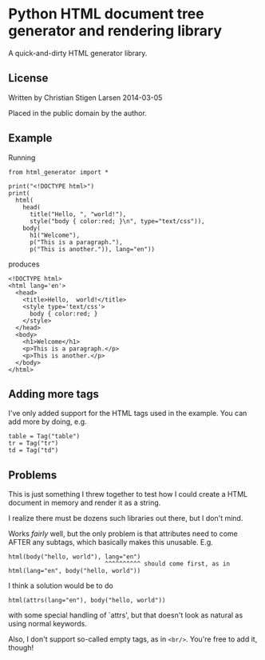 Python HTML document tree generator and rendering library
=========================================================

A quick-and-dirty HTML generator library.

License
-------
Written by Christian Stigen Larsen
2014-03-05

Placed in the public domain by the author.


Example
-------

Running

    from html_generator import *

    print("<!DOCTYPE html>")
    print(
      html(
        head(
          title("Hello, ", "world!"),
          style("body { color:red; }\n", type="text/css")),
        body(
          h1("Welcome"),
          p("This is a paragraph."),
          p("This is another.")), lang="en"))

produces

    <!DOCTYPE html>
    <html lang='en'>
      <head>
        <title>Hello,  world!</title>
        <style type='text/css'>
          body { color:red; }
        </style>
      </head>
      <body>
        <h1>Welcome</h1>
        <p>This is a paragraph.</p>
        <p>This is another.</p>
      </body>
    </html>


Adding more tags
----------------

I've only added support for the HTML tags used in the example.
You can add more by doing, e.g.

    table = Tag("table")
    tr = Tag("tr")
    td = Tag("td")

Problems
--------

This is just something I threw together to test how I could create a HTML
document in memory and render it as a string.

I realize there must be dozens such libraries out there, but I don't mind.

Works *fairly* well, but the only problem is that attributes need to come
AFTER any subtags, which basically makes this unusable.  E.g.

    html(body("hello, world"), lang="en")
                               ^^^^^^^^^^ should come first, as in
    html(lang="en", body("hello, world"))

I think a solution would be to do

    html(attrs(lang="en"), body("hello, world"))

with some special handling of `attrs', but that doesn't look as natural as
using normal keywords.

Also, I don't support so-called empty tags, as in `<br/>`.  You're free to
add it, though!
